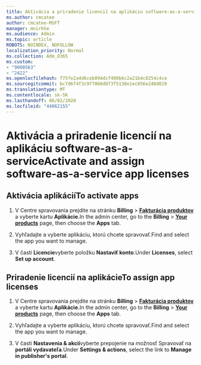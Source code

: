 ```yaml
---
title: Aktivácia a priradenie licencií na aplikáciu software-as-a-service
ms.author: cmcatee
author: cmcatee-MSFT
manager: mnirkhe
ms.audience: Admin
ms.topic: article
ROBOTS: NOINDEX, NOFOLLOW
localization_priority: Normal
ms.collection: Adm_O365
ms.custom:
- "9000563"
- "2422"
ms.openlocfilehash: f75fe2a4d6ceb094dcf490b6c2a21b4c8254c4ce
ms.sourcegitcommit: bc7d6f4f3c9f7060d073f5130e1ec856e248d020
ms.translationtype: MT
ms.contentlocale: sk-SK
ms.lasthandoff: 06/02/2020
ms.locfileid: "44062155"
---
```

# <a name="activate-and-assign-software-as-a-service-app-licenses"></a><span data-ttu-id="ee0f1-102">Aktivácia a priradenie licencií na aplikáciu software-as-a-service</span><span class="sxs-lookup"><span data-stu-id="ee0f1-102">Activate and assign software-as-a-service app licenses</span></span> 

## <a name="to-activate-apps"></a><span data-ttu-id="ee0f1-103">Aktivácia aplikácií</span><span class="sxs-lookup"><span data-stu-id="ee0f1-103">To activate apps</span></span>

1. <span data-ttu-id="ee0f1-104">V Centre spravovania prejdite na stránku **Billing**  >  **[Fakturácia produktov](https://go.microsoft.com/fwlink/p/?linkid=842054)** a vyberte kartu **Aplikácie.**</span><span class="sxs-lookup"><span data-stu-id="ee0f1-104">In the admin center, go to the **Billing** > **[Your products](https://go.microsoft.com/fwlink/p/?linkid=842054)** page, then choose the **Apps** tab.</span></span>

2. <span data-ttu-id="ee0f1-105">Vyhľadajte a vyberte aplikáciu, ktorú chcete spravovať.</span><span class="sxs-lookup"><span data-stu-id="ee0f1-105">Find and select the app you want to manage.</span></span>

3. <span data-ttu-id="ee0f1-106">V časti **Licencie**vyberte položku **Nastaviť konto**.</span><span class="sxs-lookup"><span data-stu-id="ee0f1-106">Under **Licenses**, select **Set up account**.</span></span>  

## <a name="to-assign-app-licenses"></a><span data-ttu-id="ee0f1-107">Priradenie licencií na aplikácie</span><span class="sxs-lookup"><span data-stu-id="ee0f1-107">To assign app licenses</span></span>

1. <span data-ttu-id="ee0f1-108">V Centre spravovania prejdite na stránku **Billing**  >  **[Fakturácia produktov](https://go.microsoft.com/fwlink/p/?linkid=842054)** a vyberte kartu **Aplikácie.**</span><span class="sxs-lookup"><span data-stu-id="ee0f1-108">In the admin center, go to the **Billing** > **[Your products](https://go.microsoft.com/fwlink/p/?linkid=842054)** page, then choose the **Apps** tab.</span></span>

2. <span data-ttu-id="ee0f1-109">Vyhľadajte a vyberte aplikáciu, ktorú chcete spravovať.</span><span class="sxs-lookup"><span data-stu-id="ee0f1-109">Find and select the app you want to manage.</span></span>  

3. <span data-ttu-id="ee0f1-110">V časti **Nastavenia & akcií**vyberte prepojenie na možnosť Spravovať na **portáli vydavateľa**.</span><span class="sxs-lookup"><span data-stu-id="ee0f1-110">Under **Settings & actions**, select the link to **Manage in publisher's portal**.</span></span>